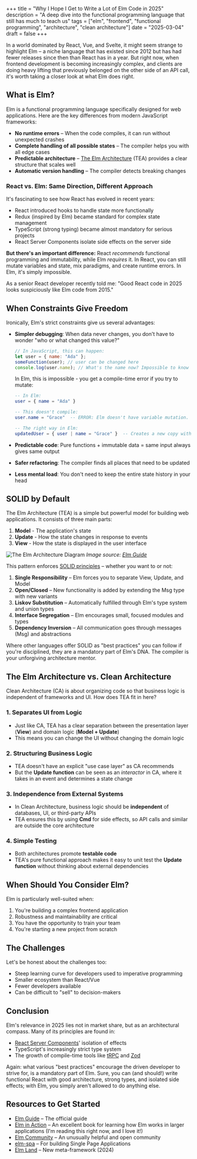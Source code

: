 +++
title = "Why I Hope I Get to Write a Lot of Elm Code in 2025"
description = "A deep dive into the functional programming language that still has much to teach us"
tags = ["elm", "frontend", "functional programming", "architecture", "clean architecture"]
date = "2025-03-04"
draft = false
+++

In a world dominated by React, Vue, and Svelte, it might seem strange to highlight Elm – a niche language that has existed since 2012 but has had fewer releases since then than React has in a year. But right now, when frontend development is becoming increasingly complex, and clients are doing heavy lifting that previously belonged on the other side of an API call, it's worth taking a closer look at what Elm does right.

## What is Elm?

Elm is a functional programming language specifically designed for web applications. Here are the key differences from modern JavaScript frameworks:

- **No runtime errors** – When the code compiles, it can run without unexpected crashes
- **Complete handling of all possible states** – The compiler helps you with all edge cases
- **Predictable architecture** – [The Elm Architecture](https://guide.elm-lang.org/architecture/) (TEA) provides a clear structure that scales well
- **Automatic version handling** – The compiler detects breaking changes

### React vs. Elm: Same Direction, Different Approach

It's fascinating to see how React has evolved in recent years:

- React introduced hooks to handle state more functionally
- Redux (inspired by Elm) became standard for complex state management
- TypeScript (strong typing) became almost mandatory for serious projects
- React Server Components isolate side effects on the server side

**But there's an important difference:** React _recommends_ functional programming and immutability, while Elm _requires_ it. In React, you can still mutate variables and state, mix paradigms, and create runtime errors. In Elm, it's simply impossible.

As a senior React developer recently told me: "Good React code in 2025 looks suspiciously like Elm code from 2015."

## When Constraints Give Freedom

Ironically, Elm's strict constraints give us several advantages:

- **Simpler debugging**: When data never changes, you don't have to wonder "who or what changed this value?"

  ```javascript
  // In JavaScript, this can happen:
  let user = { name: "Ada" };
  someFunction(user); // user can be changed here
  console.log(user.name); // What's the name now? Impossible to know without reading someFunction
  ```

  In Elm, this is impossible - you get a compile-time error if you try to mutate:

  ```elm
  -- In Elm:
  user = { name = "Ada" }

  -- This doesn't compile:
  user.name = "Grace"  -- ERROR: Elm doesn't have variable mutation.

  -- The right way in Elm:
  updatedUser = { user | name = "Grace" }  -- Creates a new copy with changed name
  ```

- **Predictable code**: Pure functions + immutable data = same input always gives same output
- **Safer refactoring**: The compiler finds all places that need to be updated
- **Less mental load**: You don't need to keep the entire state history in your head

## SOLID by Default

The Elm Architecture (TEA) is a simple but powerful model for building web applications. It consists of three main parts:

1. **Model** - The application's state
2. **Update** - How the state changes in response to events
3. **View** - How the state is displayed in the user interface

![The Elm Architecture Diagram](https://guide.elm-lang.org/architecture/buttons.svg)
_Image source: [Elm Guide](https://guide.elm-lang.org/architecture/)_

This pattern enforces [SOLID principles](https://en.wikipedia.org/wiki/SOLID) – whether you want to or not:

1. **Single Responsibility** – Elm forces you to separate View, Update, and Model
2. **Open/Closed** – New functionality is added by extending the Msg type with new variants
3. **Liskov Substitution** – Automatically fulfilled through Elm's type system and union types
4. **Interface Segregation** – Elm encourages small, focused modules and types
5. **Dependency Inversion** – All communication goes through messages (Msg) and abstractions

Where other languages offer SOLID as "best practices" you can follow if you're disciplined, they are a mandatory part of Elm's DNA. The compiler is your unforgiving architecture mentor.

## The Elm Architecture vs. Clean Architecture

Clean Architecture (CA) is about organizing code so that business logic is independent of frameworks and UI. How does TEA fit in here?

### 1. Separates UI from Logic

- Just like CA, TEA has a clear separation between the presentation layer (**View**) and domain logic (**Model + Update**)
- This means you can change the UI without changing the domain logic

### 2. Structuring Business Logic

- TEA doesn't have an explicit "use case layer" as CA recommends
- But the **Update function** can be seen as an _interactor_ in CA, where it takes in an event and determines a state change

### 3. Independence from External Systems

- In Clean Architecture, business logic should be **independent** of databases, UI, or third-party APIs
- TEA ensures this by using **Cmd** for side effects, so API calls and similar are outside the core architecture

### 4. Simple Testing

- Both architectures promote **testable code**
- TEA's pure functional approach makes it easy to unit test the **Update function** without thinking about external dependencies

## When Should You Consider Elm?

Elm is particularly well-suited when:

1. You're building a complex frontend application
2. Robustness and maintainability are critical
3. You have the opportunity to train your team
4. You're starting a new project from scratch

## The Challenges

Let's be honest about the challenges too:

- Steep learning curve for developers used to imperative programming
- Smaller ecosystem than React/Vue
- Fewer developers available
- Can be difficult to "sell" to decision-makers

## Conclusion

Elm's relevance in 2025 lies not in market share, but as an architectural compass. Many of its principles are found in:

- [React Server Components](https://react.dev/blog/2023/03/22/react-labs-what-we-have-been-working-on-march-2023#react-server-components)' isolation of effects
- TypeScript's increasingly strict type system
- The growth of compile-time tools like [tRPC](https://trpc.io/) and [Zod](https://zod.dev/)

Again: what various "best practices" encourage the driven developer to strive for, is a mandatory part of Elm. Sure, you can (and should!) write functional React with good architecture, strong types, and isolated side effects; with Elm, you simply aren't allowed to do anything else.

## Resources to Get Started

- [Elm Guide](https://guide.elm-lang.org/) – The official guide
- [Elm in Action](https://amzn.to/41z14kq) – An excellent book for learning how Elm works in larger applications (I'm reading this right now, and I love it!)
- [Elm Community](https://elm-lang.org/community) – An unusually helpful and open community
- [elm-spa](https://www.elm-spa.dev/) – For building Single Page Applications
- [Elm Land](https://elm.land/) – New meta-framework (2024)

